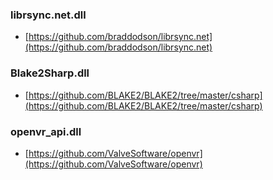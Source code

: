 ### librsync.net.dll

- [https://github.com/braddodson/librsync.net](https://github.com/braddodson/librsync.net)

### Blake2Sharp.dll

- [https://github.com/BLAKE2/BLAKE2/tree/master/csharp](https://github.com/BLAKE2/BLAKE2/tree/master/csharp)

### openvr_api.dll

- [https://github.com/ValveSoftware/openvr](https://github.com/ValveSoftware/openvr)

